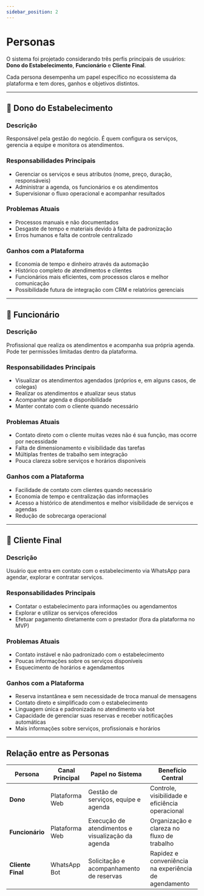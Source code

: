 ```yaml
---
sidebar_position: 2
---
```


# Personas

O sistema foi projetado considerando três perfis principais de usuários: **Dono do Estabelecimento**, **Funcionário** e **Cliente Final**.

Cada persona desempenha um papel específico no ecossistema da plataforma e tem dores, ganhos e objetivos distintos.


---

## 👤 Dono do Estabelecimento

### Descrição
Responsável pela gestão do negócio. É quem configura os serviços, gerencia a equipe e monitora os atendimentos.

### Responsabilidades Principais
- Gerenciar os serviços e seus atributos (nome, preço, duração, responsáveis)
- Administrar a agenda, os funcionários e os atendimentos
- Supervisionar o fluxo operacional e acompanhar resultados

### Problemas Atuais
- Processos manuais e não documentados
- Desgaste de tempo e materiais devido à falta de padronização
- Erros humanos e falta de controle centralizado

### Ganhos com a Plataforma
- Economia de tempo e dinheiro através da automação  
- Histórico completo de atendimentos e clientes  
- Funcionários mais eficientes, com processos claros e melhor comunicação  
- Possibilidade futura de integração com CRM e relatórios gerenciais

---

## 👥 Funcionário

### Descrição
Profissional que realiza os atendimentos e acompanha sua própria agenda. Pode ter permissões limitadas dentro da plataforma.

### Responsabilidades Principais
- Visualizar os atendimentos agendados (próprios e, em alguns casos, de colegas)
- Realizar os atendimentos e atualizar seus status
- Acompanhar agenda e disponibilidade
- Manter contato com o cliente quando necessário

### Problemas Atuais
- Contato direto com o cliente muitas vezes não é sua função, mas ocorre por necessidade
- Falta de dimensionamento e visibilidade das tarefas
- Múltiplas frentes de trabalho sem integração
- Pouca clareza sobre serviços e horários disponíveis

### Ganhos com a Plataforma
- Facilidade de contato com clientes quando necessário  
- Economia de tempo e centralização das informações  
- Acesso a histórico de atendimentos e melhor visibilidade de serviços e agendas  
- Redução de sobrecarga operacional

---

## 💬 Cliente Final

### Descrição
Usuário que entra em contato com o estabelecimento via WhatsApp para agendar, explorar e contratar serviços.

### Responsabilidades Principais
- Contatar o estabelecimento para informações ou agendamentos
- Explorar e utilizar os serviços oferecidos
- Efetuar pagamento diretamente com o prestador (fora da plataforma no MVP)

### Problemas Atuais
- Contato instável e não padronizado com o estabelecimento
- Poucas informações sobre os serviços disponíveis
- Esquecimento de horários e agendamentos

### Ganhos com a Plataforma
- Reserva instantânea e sem necessidade de troca manual de mensagens  
- Contato direto e simplificado com o estabelecimento  
- Linguagem única e padronizada no atendimento via bot  
- Capacidade de gerenciar suas reservas e receber notificações automáticas  
- Mais informações sobre serviços, profissionais e horários

---

## Relação entre as Personas

| Persona | Canal Principal | Papel no Sistema | Benefício Central |
|---------|-----------------|------------------|-------------------|
| **Dono** | Plataforma Web | Gestão de serviços, equipe e agenda | Controle, visibilidade e eficiência operacional |
| **Funcionário** | Plataforma Web | Execução de atendimentos e visualização da agenda | Organização e clareza no fluxo de trabalho |
| **Cliente Final** | WhatsApp Bot | Solicitação e acompanhamento de reservas | Rapidez e conveniência na experiência de agendamento |
